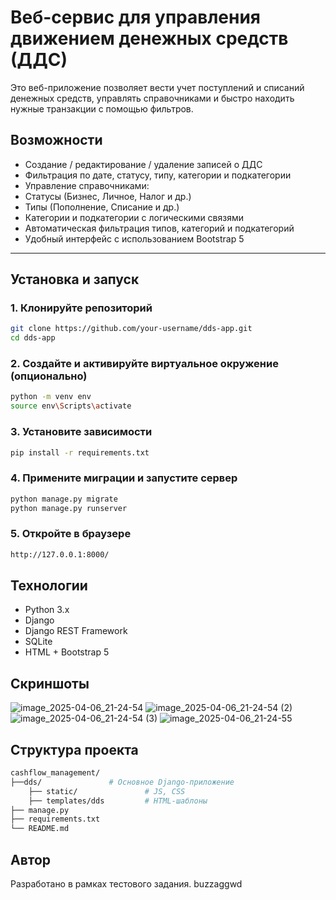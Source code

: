 #  Веб-сервис для управления движением денежных средств (ДДС)

Это веб-приложение позволяет вести учет поступлений и списаний денежных средств, управлять справочниками и быстро находить нужные транзакции с помощью фильтров.

## Возможности

-  Создание / редактирование / удаление записей о ДДС
-  Фильтрация по дате, статусу, типу, категории и подкатегории
-  Управление справочниками:
  - Статусы (Бизнес, Личное, Налог и др.)
  - Типы (Пополнение, Списание и др.)
  - Категории и подкатегории с логическими связями
-  Автоматическая фильтрация типов, категорий и подкатегорий
-  Удобный интерфейс с использованием Bootstrap 5

---

##  Установка и запуск

### 1. Клонируйте репозиторий

```bash
git clone https://github.com/your-username/dds-app.git
cd dds-app
```


### 2. Создайте и активируйте виртуальное окружение (опционально)

```bash
python -m venv env
source env\Scripts\activate
```


### 3. Установите зависимости

```bash
pip install -r requirements.txt
```


### 4. Примените миграции и запустите сервер

```bash
python manage.py migrate
python manage.py runserver
```


### 5. Откройте в браузере

```bash
http://127.0.0.1:8000/
```



## Технологии

- Python 3.x
- Django
- Django REST Framework
- SQLite
- HTML + Bootstrap 5


## Скриншоты
![image_2025-04-06_21-24-54](https://github.com/user-attachments/assets/f32cfe8c-3e55-44ee-8fd9-a2b863e8c29d)
![image_2025-04-06_21-24-54 (2)](https://github.com/user-attachments/assets/5eef7d30-abbf-4098-a653-951f37bb4db0)
![image_2025-04-06_21-24-54 (3)](https://github.com/user-attachments/assets/14affe53-18bc-4af4-a4ef-25ab7cb0e312)
![image_2025-04-06_21-24-55](https://github.com/user-attachments/assets/8cc4b775-1bd9-4f67-bcf8-fea5b2e94293)


## Структура проекта

```bash
cashflow_management/
├──dds/               # Основное Django-приложение
    ├── static/               # JS, CSS
    ├── templates/dds         # HTML-шаблоны
├── manage.py
├── requirements.txt
└── README.md
```


## Автор
Разработано в рамках тестового задания.
buzzaggwd
